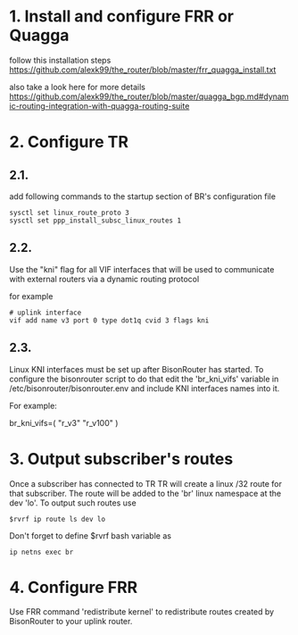 # 1. Install and configure FRR or Quagga

follow this installation steps
https://github.com/alexk99/the_router/blob/master/frr_quagga_install.txt

also take a look here for more details
https://github.com/alexk99/the_router/blob/master/quagga_bgp.md#dynamic-routing-integration-with-quagga-routing-suite

# 2. Configure TR

## 2.1.
add following commands to the startup section of BR's configuration file

    sysctl set linux_route_proto 3
    sysctl set ppp_install_subsc_linux_routes 1

## 2.2. 
Use the "kni" flag for all VIF interfaces that will be used to communicate with external routers via a dynamic routing protocol

for example

    # uplink interface
    vif add name v3 port 0 type dot1q cvid 3 flags kni

## 2.3.

Linux KNI interfaces must be set up after BisonRouter has started.
To configure the bisonrouter script to do that edit the 'br_kni_vifs'
variable in /etc/bisonrouter/bisonrouter.env and include KNI interfaces 
names into it.

For example:

br_kni_vifs=(
	"r_v3"
	"r_v100"
)

# 3. Output subscriber's routes
Once a subscriber has connected to TR
TR will create a linux /32 route for that subscriber.
The route will be added to the 'br' linux namespace at the dev 'lo'.
To output such routes use

    $rvrf ip route ls dev lo

Don't forget to define $rvrf bash variable as

    ip netns exec br

# 4. Configure FRR
Use FRR command 'redistribute kernel' to redistribute routes created by BisonRouter to your uplink router.

